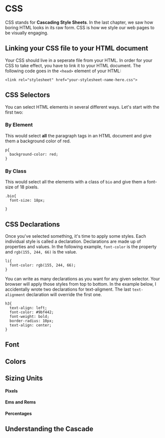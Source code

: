 # CSS

CSS stands for __Cascading Style Sheets__. In the last chapter, we saw how boring HTML looks in its raw form. CSS is how we style our web pages to be visually engaging.

## Linking your CSS file to your HTML document
Your CSS should live in a seperate file from your HTML. In order for your CSS to take effect, you have to link it to your HTML document. The following code goes in the `<head>` element of your HTML:
```
<link rel="stylesheet" href="your-stylesheet-name-here.css">
```

## CSS Selectors
You can select HTML elements in several different ways. 
Let's start with the first two:

### By Element
This would select __all__ the paragraph tags in an HTML document and give them a background color of red.
```
p{
  background-color: red;
}
```
### By Class
This would select all the elements with a class of `bio` and give them a font-size of 18 pixels.
```
.bio{
  font-size: 18px;

}
```

## CSS Declarations
Once you've selected something, it's time to apply some styles. Each individual style is called a declaration. Declarations are made up of properties and values. In the following example, `font-color` is the property and `rgb(155, 244, 66)` is the value.
```
li{
  font-color: rgb(155, 244, 66);
}
```
You can write as many declarations as you want for any given selector. Your browser will apply those styles from top to bottom. In the example below, I accidentally wrote two declarations for text-aligment. The last `text-alignment` declaration will override the first one.
```
h3{
  text-align: left;
  font-color: #9bf442;
  font-weight: bold;
  border-radius: 10px;
  text-align: center;
}
```

## Font

## Colors

## Sizing Units
#### Pixels

#### Ems and Rems

#### Percentages

## Understanding the Cascade 



